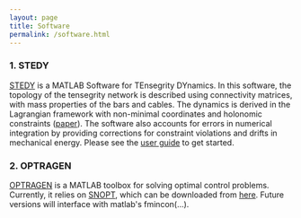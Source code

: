 ```yaml
---
layout: page
title: Software
permalink: /software.html
---
```


### 1. STEDY
[STEDY](https://github.com/uqLab/stedy) is a MATLAB Software for TEnsegrity DYnamics. In this software, the topology of the tensegrity network is described using connectivity matrices, with mass properties of the bars and cables. The dynamics is derived in the Lagrangian framework with non-minimal coordinates and holonomic constraints ([paper](https://www.researchgate.net/publication/328676032_A_Lagrangian_Formulation_for_Constrained_Multibody_Dynamics_in_Tensegrity_Systems)). The software also accounts for errors in numerical integration by providing corrections for constraint violations and drifts in mechanical energy. Please see the [user guide](https://github.com/uqLab/stedy/blob/master/Docs/UserGuide.md) to get started.

### 2. OPTRAGEN
[OPTRAGEN](https://github.com/uqLab/Optragen) is a MATLAB toolbox for solving optimal control problems. Currently, it relies on [SNOPT](https://ccom.ucsd.edu/~optimizers/software.html#snopt), which can be downloaded from [here](https://ccom.ucsd.edu/~optimizers/downloads.php). Future versions will interface with matlab's fmincon(...). 

<!--
#### [F-16 Model](link)
A full nonlinear model of the F-16 airplane with matlab scripts for trimming, linearizing, and designing controllers.

#### [Polynomial Chaos](link)
Matlab scripts for applying polynomial chaos theory to propagate uncertainty in dynamical systems. A python version is also in the making. Relies on symbolic computing toolbox. 

#### [Particle based Uncertainty Quantification in Dynamical Systems](link)
* MCMC, SMC, Sampling in Convex Sets
* Transfer Operator: Fokker-Planck-Kolmogorov, Frobenius Perron
* Bayesian and optimal transport framework

#### [Convex Optimization Solvers for Massively Parallel Machines](link)
We make use of lazy synchronization and asynchronous updates across processing elements to overcome synchronization bottlenecks in massively parallel computing machines. Our QP solver achieves [160x](https:doi.org/10.13140/RG.2.1.3167.2729) speedup than synchronized parallel implementations. [OpenMP](http://openmp.org/wp/) (shared memory) and [OpenMPI](https://www.open-mpi.org/) (distributed memory) versions are available. We are also porting it to [Julia](http://julialang.org/). Solvers for other convex problems are also being developed. Stay tuned!

#### [Control System Design Toolbox](link)
* LMI based synthesis of robust control systems (using [cvx](http://cvxr.com/cvx/))
* H2, Hinf, LPV controller and estimator designs
* Probabilistic and worst-case uncertainty
* Control theoretic systems engineering
* Examples from flight control, structural control, and large-scale distributed systems
-->

